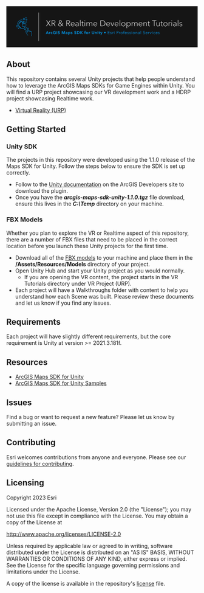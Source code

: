 <div align="center">
  <a href="#">
    <img src="./documentation/github-banner.png" alt="Project Title" title="Project Title" />
  </a>
</div>
  
## About

This repository contains several Unity projects that help people understand how to leverage the ArcGIS Maps SDKs for Game Engines within Unity. You will find a URP project showcasing our VR development work and a HDRP project showcasing Realtime work.

* [Virtual Reality (URP)](https://github.com/EsriPS/xr-realtime-unity-tutorials/tree/main/VR%20Project%20(URP))

## Getting Started

### Unity SDK

The projects in this repository were developed using the 1.1.0 release of the Maps SDK for Unity. Follow the steps below to ensure the SDK is set up correctly.

* Follow to the [Unity documentation](https://developers.arcgis.com/unity/get-started) on the ArcGIS Developers site to download the plugin.
* Once you have the ***arcgis-maps-sdk-unity-1.1.0.tgz*** file download, ensure this lives in the ***C:\Temp*** directory on your machine.

### FBX Models
Whether you plan to explore the VR or Realtime aspect of this repository, there are a number of FBX files that need to be placed in the correct location before you launch these Unity projects for the first time.

* Download all of the [FBX models](https://esriis-my.sharepoint.com/:f:/g/personal/jeff8977_esri_com/EvcKTCBgCF5Hjgr4PSjLeUMBTGd7wtKgntu3n3o2qE_WOQ?e=R1IkZR) to your machine and place them in the **/Assets/Resources/Models** directory of your project. 
* Open Unity Hub and start your Unity project as you would normally.
  * If you are opening the VR content, the project starts in the VR Tutorials directory under VR Project (URP).
* Each project will have a Walkthroughs folder with content to help you understand how each Scene was built. Please review these documents and let us know if you find any issues.

## Requirements

Each project will have slightly different requirements, but the core requirement is Unity at version >= 2021.3.181f.

## Resources

* [ArcGIS Maps SDK for Unity](https://developers.arcgis.com/unity/)
* [ArcGIS Maps SDK for Unity Samples](https://github.com/Esri/arcgis-maps-sdk-unity-samples)

## Issues

Find a bug or want to request a new feature?  Please let us know by submitting an issue.

## Contributing

Esri welcomes contributions from anyone and everyone. Please see our [guidelines for contributing](CONTRIBUTING.md).

## Licensing
Copyright 2023 Esri

Licensed under the Apache License, Version 2.0 (the "License");
you may not use this file except in compliance with the License.
You may obtain a copy of the License at

   http://www.apache.org/licenses/LICENSE-2.0

Unless required by applicable law or agreed to in writing, software
distributed under the License is distributed on an "AS IS" BASIS,
WITHOUT WARRANTIES OR CONDITIONS OF ANY KIND, either express or implied.
See the License for the specific language governing permissions and
limitations under the License.

A copy of the license is available in the repository's [license](LICENSE) file.
